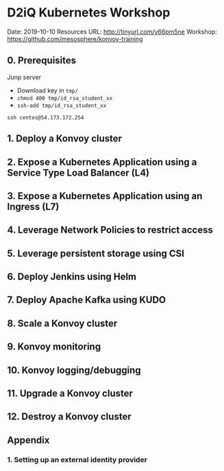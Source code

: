 # D2iQ Kubernetes Workshop

Date: 2019-10-10
Resources URL: http://tinyurl.com/y66pm5ne
Workshop: https://github.com/mesosphere/konvoy-training



## 0. Prerequisites

Junp server

* Download key in `tmp/`
* `chmod 400 tmp/id_rsa_student_xx`
* `ssh-add tmp/id_rsa_student_xx`

```
ssh centos@54.173.172.254
```


## 1. Deploy a Konvoy cluster




## 2. Expose a Kubernetes Application using a Service Type Load Balancer (L4)
## 3. Expose a Kubernetes Application using an Ingress (L7)
## 4. Leverage Network Policies to restrict access
## 5. Leverage persistent storage using CSI
## 6. Deploy Jenkins using Helm
## 7. Deploy Apache Kafka using KUDO
## 8. Scale a Konvoy cluster
## 9. Konvoy monitoring
## 10. Konvoy logging/debugging
## 11. Upgrade a Konvoy cluster
## 12. Destroy a Konvoy cluster

## Appendix
### 1. Setting up an external identity provider